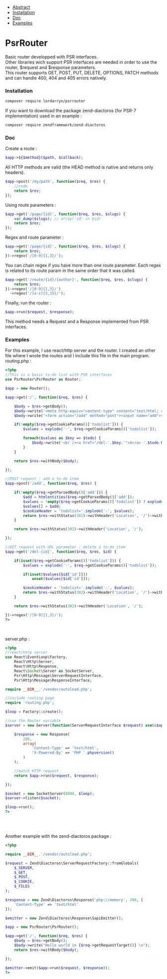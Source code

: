- [Abstract](#psrrouter)
- [Installation](#installation)
- [Doc](#doc)
- [Examples](#examples)

# PsrRouter
Basic router developped with PSR interfaces.<br />
Other libraries wich support PSR interfaces are needed in order to use the router, $request and $response parameters.<br />
This router supports GET, POST, PUT, DELETE, OPTIONS, PATCH methods and can handle 400, 404 and 405 errors natively.<br />

### Installation
```Bash
composer require lordarryn/psrrouter
```
If you want to download the package zend-diactoros (for PSR-7 implementation) used in an example :
```Bash
composer require zendframework/zend-diactoros
```

### Doc
Create a route :
```PHP
$app->${$method}($path, $callback);
```
All HTTP methods are valid (the HEAD method is native and returns only headers).
```PHP
$app->post('/my/path', function($req, $res) {
	//code
	return $res;
});
```
Using route parameters :
```PHP
$app->get('/page/{id}', function($req, $res, $slugs) {
	var_dump($slugs); // array('id' => $id)
	return $res;
});
```
Regex and route parameter :
```PHP
$app->get('/page/{id}', function($req, $res, $slugs) {
	return $res;
})->regex('/[0-9]{1,3}/');
```
You can chain regex if you have more than one route parameter. Each regex is related to its route param in the same order that it was called.
```PHP
$app->get('/route/{id}/{author}', function($req, $res, $slugs) {
	return $res;
})->regex('/[0-9]{1,3}/')
  ->regex('/[a-z]{3,15}/');
```
Finally, run the router :
```PHP
$app->run($request, $response);
```
This method needs a Request and a Response implemented from PSR interfaces.

### Examples
For this example, I use react/http server and the router. I created an other file where I wrote the routes and I include this file in the main program.<br />
routing.php :
```PHP
<?php
//This is a basic to-do list with PSR interfaces
use PsrRouter\PsrRouter as Router;

$app = new Router();

$app->get('/', function($req, $res) {

	$body = $res->getBody();
	$body->write('<meta http-equiv="content-type" content="text/html; charset=UTF-8">'.PHP_EOL);
	$body->write('<form action="/add" method="post"><input name="add"><input name="post" value="Add something" type="submit"></form>'.PHP_EOL);

	if(!empty($req->getCookieParams()['todolist'])) {
		$values = explode('-', $req->getCookieParams()['todolist']);

		foreach($values as $key => $todo) {
			$body->write('<br /><a href="/del-'.$key.'">X</a> '.$todo.PHP_EOL);
		}
	}

	return $res->withBody($body);

});

//POST request : add a to-do item
$app->post('/add', function($req, $res) {

	if(!empty($req->getParsedBody()['add'])) {
		$add = htmlentities($req->getParsedBody()['add']);
		$values = !empty($req->getCookieParams()['todolist']) ? explode('-', $req->getCookieParams()['todolist']) : array();
		$values[] = $add;
		$cookieHeader = 'todolist='.implode('-', $values);
		return $res->withStatus(302)->withHeader('Location', '/')->withHeader('Set-Cookie', $cookieHeader);
	}

	return $res->withStatus(302)->withHeader('Location', '/');

});

//GET request with URL parameter : delete a to-do item
$app->get('/del-{id}', function($req, $res, $id) {

	if(isset($req->getCookieParams()['todolist'])) {
		$values = explode('-', $req->getCookieParams()['todolist']);

		if(isset($values[$id['id']]))
			unset($values[$id['id']]);

		$cookieHeader = 'todolist='.implode('-', $values);
		return $res->withStatus(302)->withHeader('Location', '/')->withHeader('Set-Cookie', $cookieHeader);
	}

	return $res->withStatus(302)->withHeader('Location', '/');

})->regex('/[0-9]{1,3}/');
?>
```
<br />

server.php :
```PHP
<?php
//react/http server
use React\EventLoop\Factory,
	React\Http\Server,
	React\Http\Response,
	React\Socket\Server as SocketServer,
	Psr\Http\Message\ServerRequestInterface,
	Psr\Http\Message\ResponseInterface;

require __DIR__.'/vendor/autoload.php';

//include routing page
require 'routing.php';

$loop = Factory::create();

//use the Router variable
$server = new Server(function(ServerRequestInterface $request) use(&$app) {

	$response = new Response(
		200,
		array(
			'Content-Type' => 'text/html',
			'X-Powered-By' => 'PHP '.phpversion()
		)
	);

	//match HTTP request
	return $app->run($request, $response);

});

$socket = new SocketServer(8080, $loop);
$server->listen($socket);

$loop->run();
?>
```
<br />
<br />

Another example with the zend-diactoros package :
```PHP
<?php

require __DIR__.'/vendor/autoload.php';

$request = Zend\Diactoros\ServerRequestFactory::fromGlobals(
    $_SERVER,
    $_GET,
    $_POST,
    $_COOKIE,
    $_FILES
);

$response = new Zend\Diactoros\Response('php://memory', 200, [
	'Content-Type' => 'text/html'
]);

$emitter = new Zend\Diactoros\Response\SapiEmitter();

$app = new PsrRouter\PsrRouter();

$app->get('/', function($req, $res) {
	$body = $res->getBody();
	$body->write("Hello world in {$req->getRequestTarget()} \n");
	return $res->withBody($body);

});

$emitter->emit($app->run($request, $response));
?>
```